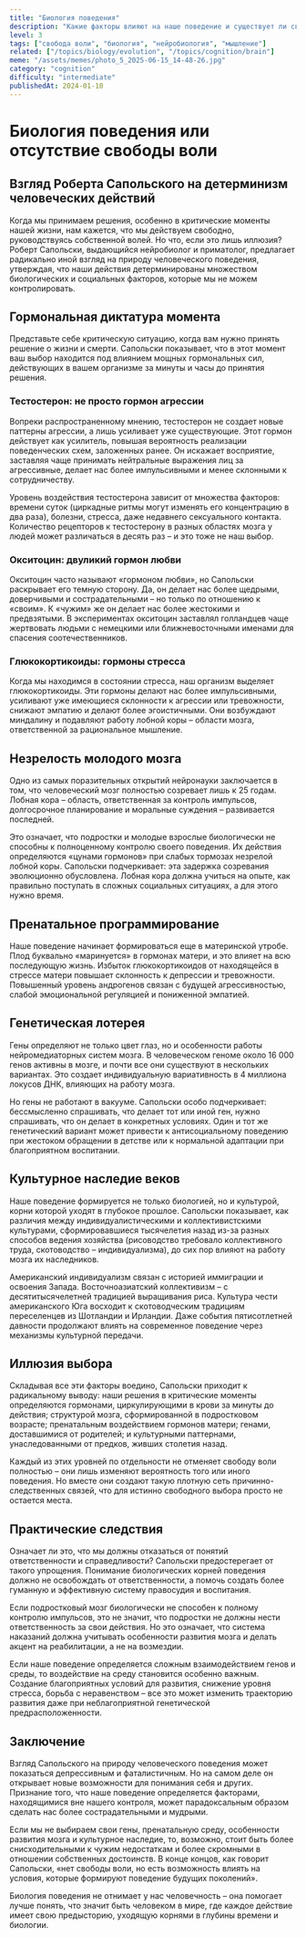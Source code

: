 ```yaml
---
title: "Биология поведения"
description: "Какие факторы влияют на наше поведение и существует ли свобода воли?."
level: 3
tags: ["свобода воли", "биология", "нейробиология", "мышление"]
related: ["/topics/biology/evolution", "/topics/cognition/brain"]
meme: "/assets/memes/photo_5_2025-06-15_14-48-26.jpg"
category: "cognition"
difficulty: "intermediate"
publishedAt: 2024-01-10
---
```



# Биология поведения или отсутствие свободы воли
## Взгляд Роберта Сапольского на детерминизм человеческих действий

Когда мы принимаем решения, особенно в критические моменты нашей жизни, нам кажется, что мы действуем свободно, руководствуясь собственной волей. Но что, если это лишь иллюзия? Роберт Сапольски, выдающийся нейробиолог и приматолог, предлагает радикально иной взгляд на природу человеческого поведения, утверждая, что наши действия детерминированы множеством биологических и социальных факторов, которые мы не можем контролировать.

## Гормональная диктатура момента

Представьте себе критическую ситуацию, когда вам нужно принять решение о жизни и смерти. Сапольски показывает, что в этот момент ваш выбор находится под влиянием мощных гормональных сил, действующих в вашем организме за минуты и часы до принятия решения.

### Тестостерон: не просто гормон агрессии

Вопреки распространенному мнению, тестостерон не создает новые паттерны агрессии, а лишь усиливает уже существующие. Этот гормон действует как усилитель, повышая вероятность реализации поведенческих схем, заложенных ранее. Он искажает восприятие, заставляя чаще принимать нейтральные выражения лиц за агрессивные, делает нас более импульсивными и менее склонными к сотрудничеству.

Уровень воздействия тестостерона зависит от множества факторов: времени суток (циркадные ритмы могут изменять его концентрацию в два раза), болезни, стресса, даже недавнего сексуального контакта. Количество рецепторов к тестостерону в разных областях мозга у людей может различаться в десять раз – и это тоже не наш выбор.

### Окситоцин: двуликий гормон любви

Окситоцин часто называют «гормоном любви», но Сапольски раскрывает его темную сторону. Да, он делает нас более щедрыми, доверчивыми и сострадательными – но только по отношению к «своим». К «чужим» же он делает нас более жестокими и предвзятыми. В экспериментах окситоцин заставлял голландцев чаще жертвовать людьми с немецкими или ближневосточными именами для спасения соотечественников.

### Глюкокортикоиды: гормоны стресса

Когда мы находимся в состоянии стресса, наш организм выделяет глюкокортикоиды. Эти гормоны делают нас более импульсивными, усиливают уже имеющиеся склонности к агрессии или тревожности, снижают эмпатию и делают более эгоистичными. Они возбуждают миндалину и подавляют работу лобной коры – области мозга, ответственной за рациональное мышление.

## Незрелость молодого мозга

Одно из самых поразительных открытий нейронауки заключается в том, что человеческий мозг полностью созревает лишь к 25 годам. Лобная кора – область, ответственная за контроль импульсов, долгосрочное планирование и моральные суждения – развивается последней.

Это означает, что подростки и молодые взрослые биологически не способны к полноценному контролю своего поведения. Их действия определяются «цунами гормонов» при слабых тормозах незрелой лобной коры. Сапольски подчеркивает: эта задержка созревания эволюционно обусловлена. Лобная кора должна учиться на опыте, как правильно поступать в сложных социальных ситуациях, а для этого нужно время.

## Пренатальное программирование

Наше поведение начинает формироваться еще в материнской утробе. Плод буквально «маринуется» в гормонах матери, и это влияет на всю последующую жизнь. Избыток глюкокортикоидов от находящейся в стрессе матери повышает склонность к депрессии и тревожности. Повышенный уровень андрогенов связан с будущей агрессивностью, слабой эмоциональной регуляцией и пониженной эмпатией.


## Генетическая лотерея

Гены определяют не только цвет глаз, но и особенности работы нейромедиаторных систем мозга. В человеческом геноме около 16 000 генов активны в мозге, и почти все они существуют в нескольких вариантах. Это создает индивидуальную вариативность в 4 миллиона локусов ДНК, влияющих на работу мозга.

Но гены не работают в вакууме. Сапольски особо подчеркивает: бессмысленно спрашивать, что делает тот или иной ген, нужно спрашивать, что он делает в конкретных условиях. Один и тот же генетический вариант может привести к антисоциальному поведению при жестоком обращении в детстве или к нормальной адаптации при благоприятном воспитании.

## Культурное наследие веков

Наше поведение формируется не только биологией, но и культурой, корни которой уходят в глубокое прошлое. Сапольски показывает, как различия между индивидуалистическими и коллективистскими культурами, сформировавшиеся тысячелетия назад из-за разных способов ведения хозяйства (рисоводство требовало коллективного труда, скотоводство – индивидуализма), до сих пор влияют на работу мозга их наследников.

Американский индивидуализм связан с историей иммиграции и освоения Запада. Восточноазиатский коллективизм – с десятитысячелетней традицией выращивания риса. Культура чести американского Юга восходит к скотоводческим традициям переселенцев из Шотландии и Ирландии. Даже события пятисотлетней давности продолжают влиять на современное поведение через механизмы культурной передачи.

## Иллюзия выбора

Складывая все эти факторы воедино, Сапольски приходит к радикальному выводу: наши решения в критические моменты определяются гормонами, циркулирующими в крови за минуты до действия; структурой мозга, сформированной в подростковом возрасте; пренатальным воздействием гормонов матери; генами, доставшимися от родителей; и культурными паттернами, унаследованными от предков, живших столетия назад.

Каждый из этих уровней по отдельности не отменяет свободу воли полностью – они лишь изменяют вероятность того или иного поведения. Но вместе они создают такую плотную сеть причинно-следственных связей, что для истинно свободного выбора просто не остается места.

## Практические следствия

Означает ли это, что мы должны отказаться от понятий ответственности и справедливости? Сапольски предостерегает от такого упрощения. Понимание биологических корней поведения должно не освобождать от ответственности, а помочь создать более гуманную и эффективную систему правосудия и воспитания.

Если подростковый мозг биологически не способен к полному контролю импульсов, это не значит, что подростки не должны нести ответственность за свои действия. Но это означает, что система наказаний должна учитывать особенности развития мозга и делать акцент на реабилитации, а не на возмездии.

Если наше поведение определяется сложным взаимодействием генов и среды, то воздействие на среду становится особенно важным. Создание благоприятных условий для развития, снижение уровня стресса, борьба с неравенством – все это может изменить траекторию развития даже при неблагоприятной генетической предрасположенности.

## Заключение

Взгляд Сапольского на природу человеческого поведения может показаться депрессивным и фаталистичным. Но на самом деле он открывает новые возможности для понимания себя и других. Признание того, что наше поведение определяется факторами, находящимися вне нашего контроля, может парадоксальным образом сделать нас более сострадательными и мудрыми.

Если мы не выбираем свои гены, пренатальную среду, особенности развития мозга и культурное наследие, то, возможно, стоит быть более снисходительными к чужим недостаткам и более скромными в отношении собственных достоинств. В конце концов, как говорит Сапольски, «нет свободы воли, но есть возможность влиять на условия, которые формируют поведение будущих поколений».

Биология поведения не отнимает у нас человечность – она помогает лучше понять, что значит быть человеком в мире, где каждое действие имеет свою предысторию, уходящую корнями в глубины времени и биологии.